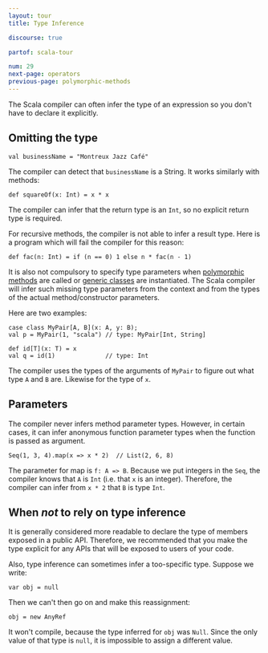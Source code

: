 ```yaml
---
layout: tour
title: Type Inference

discourse: true

partof: scala-tour

num: 29
next-page: operators
previous-page: polymorphic-methods
---
```


The Scala compiler can often infer the type of an expression so you don't have to declare it explicitly.

## Omitting the type

```tut
val businessName = "Montreux Jazz Café"
```
The compiler can detect that `businessName` is a String. It works similarly with methods:

```tut
def squareOf(x: Int) = x * x
```
The compiler can infer that the return type is an `Int`, so no explicit return type is required.

For recursive methods, the compiler is not able to infer a result type. Here is a program which will fail the compiler for this reason:

```tut:fail
def fac(n: Int) = if (n == 0) 1 else n * fac(n - 1)
```

It is also not compulsory to specify type parameters when [polymorphic methods](polymorphic-methods.html) are called or [generic classes](generic-classes.html) are instantiated. The Scala compiler will infer such missing type parameters from the context and from the types of the actual method/constructor parameters.

Here are two examples:

```tut
case class MyPair[A, B](x: A, y: B);
val p = MyPair(1, "scala") // type: MyPair[Int, String]

def id[T](x: T) = x
val q = id(1)              // type: Int
```

The compiler uses the types of the arguments of `MyPair` to figure out what type `A` and `B` are. Likewise for the type of `x`.

## Parameters

The compiler never infers method parameter types. However, in certain cases, it can infer anonymous function parameter types when the function is passed as argument.

```tut
Seq(1, 3, 4).map(x => x * 2)  // List(2, 6, 8)
```

The parameter for map is `f: A => B`. Because we put integers in the `Seq`, the compiler knows that `A` is `Int` (i.e. that `x` is an integer). Therefore, the compiler can infer from `x * 2` that `B` is type `Int`.

## When _not_ to rely on type inference

It is generally considered more readable to declare the type of members exposed in a public API.  Therefore, we recommended that you make the type explicit for any APIs that will be exposed to users of your code.

Also, type inference can sometimes infer a too-specific type.  Suppose we write:

```tut
var obj = null
```

Then we can't then go on and make this reassignment:

```tut:fail
obj = new AnyRef
```

It won't compile, because the type inferred for `obj` was `Null`. Since the only value of that type is `null`, it is impossible to assign a different value.
